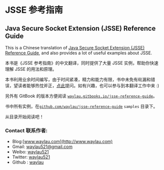 # JSSE 参考指南

## Java Secure Socket Extension (JSSE) Reference Guide

This is a Chinese translation of [Java Secure Socket Extension (JSSE) Reference Guide](https://docs.oracle.com/javase/8/docs/technotes/guides/security/jsse/JSSERefGuide.html), and also provides a lot of useful examples about JSSE.

本书是《JSSE 参考指南》的中文翻译，同时提供了大量 JSSE 实例，帮助你快速理解 JSSE 的用法和原理。

本书利用业余时间编写，由于时间紧凑，精力和能力有限，书中未免有纰漏和错误，望读者能够热忱斧正，[点此](https://github.com/waylau/jsse-reference-guide/issues)提问。如有兴趣，也可以参与到本翻译工作中来 :)

另外有 GitBook 的版本方便阅读 [`waylau.gitbooks.io/jsse-reference-guide`](http://waylau.gitbooks.io/jsse-reference-guide)。

书中所有实例，在[`github.com/waylau/jsse-reference-guide`](https://github.com/waylau/jsse-reference-guide) `samples` 目录下。

从目录开始阅读吧！

### Contact 联系作者:

*   Blog:[www.waylau.com](http://www.waylau.com)
*   Gmail: waylau521@gmail.com
*   Weibo: [waylau521](http://weibo.com/waylau521)
*   Twitter: [waylau521](https://twitter.com/waylau521)
*   Github : [waylau](https://github.com/waylau)